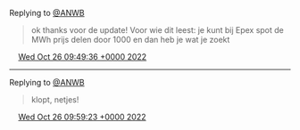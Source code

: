 Replying to [@ANWB](https://twitter.com/ANWB/status/1585194041481875456)

> ok thanks voor de update\! Voor wie dit leest: je kunt bij Epex spot de MWh prijs delen door 1000 en dan heb je wat je zoekt

<img src="../../media/tweet.ico" width="12" /> [Wed Oct 26 09:49:36 +0000 2022](https://twitter.com/DromerDenker/status/1585207004712210432)

----

Replying to [@ANWB](https://twitter.com/ANWB/status/1585209068074856449)

> klopt, netjes\!

<img src="../../media/tweet.ico" width="12" /> [Wed Oct 26 09:59:23 +0000 2022](https://twitter.com/DromerDenker/status/1585209468429959168)